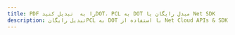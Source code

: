 ---title: PDF را به  تبدیل کنیدDOT، PCL به DOT مبدل رایگان یا Net SDKdescription: تبدیل رایگانPCL به DOT با استفاده از Net Cloud APIs & SDK همچنین اسناد PDF را در Cloud ایجاد، ویرایش و رندر کنید.---